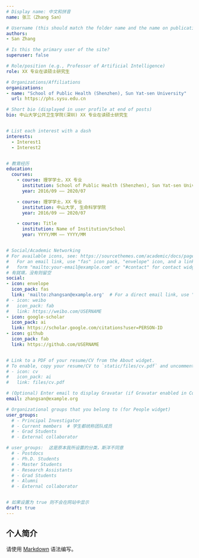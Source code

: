 ```yaml
---
# Display name: 中文和拼音
name: 张三（Zhang San）

# Username (this should match the folder name and the name on publications)
authors:
- San Zhang

# Is this the primary user of the site?
superuser: false

# Role/position (e.g., Professor of Artificial Intelligence)
role: XX 专业在读硕士研究生

# Organizations/Affiliations
organizations:
- name: "School of Public Health (Shenzhen), Sun Yat-sen University" 
  url: https://phs.sysu.edu.cn

# Short bio (displayed in user profile at end of posts)
bio: 中山大学公共卫生学院(深圳) XX 专业在读硕士研究生


# List each interest with a dash 
interests:
  - Interest1
  - Interest2


# 教育经历
education:
  courses:
    - course: 理学学士，XX 专业
      institution: School of Public Health (Shenzhen), Sun Yat-sen University
      year: 2016/09 —— 2020/07

    - course: 理学学士，XX 专业
      institution: 中山大学, 生命科学学院
      year: 2016/09 —— 2020/07

    - course: Title
      institution: Name of Institution/School
      year: YYYY/MM —— YYYY/MM


# Social/Academic Networking
# For available icons, see: https://sourcethemes.com/academic/docs/page-builder/#icons
#   For an email link, use "fas" icon pack, "envelope" icon, and a link in the
#   form "mailto:your-email@example.com" or "#contact" for contact widget.
# 有就填，没有则留空
social:
- icon: envelope
  icon_pack: fas
  link: 'mailto:zhangsan@example.org'  # For a direct email link, use "mailto:test@example.org".
# - icon: weibo
#   icon_pack: fab
#   link: https://weibo.com/USERNAME
- icon: google-scholar
  icon_pack: ai
  link: https://scholar.google.com/citations?user=PERSON-ID
- icon: github
  icon_pack: fab
  link: https://github.com/USERNAME


# Link to a PDF of your resume/CV from the About widget.
# To enable, copy your resume/CV to `static/files/cv.pdf` and uncomment the lines below.
# - icon: cv
#   icon_pack: ai
#   link: files/cv.pdf

# (Optional) Enter email to display Gravatar (if Gravatar enabled in Config)
email: zhangsan@example.org

# Organizational groups that you belong to (for People widget)
user_groups:
  # - Principal Investigator
  # - Current members  # 学生都统称团队成员
  # - Grad Students
  # - External collaborator

# user_groups:  这是原本我所设置的分类，斯洋不同意
  # - Postdocs
  # - Ph.D. Students
  # - Master Students
  # - Research Assistants
  # - Grad Students
  # - Alumni
  # - External collaborator


# 如果设置为 true 则不会在网站中显示
draft: true
---
```


## 个人简介

 请使用 [Markdown](https://markdown.com.cn/) 语法编写。



